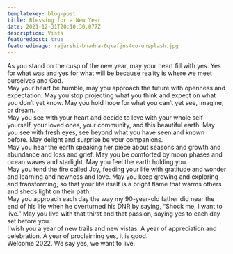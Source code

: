 ```yaml
---
templatekey: blog-post
title: Blessing for a New Year
date: 2021-12-31T20:10:30.077Z
description: Vista
featuredpost: true
featuredimage: rajarshi-bhadra-0qkafjns4co-unsplash.jpg
---
```

As you stand on the cusp of the new year, may your heart fill with yes. Yes for what was and yes for what will be because reality is where we meet ourselves and God. \
May your heart be humble, may you approach the future with openness and expectation. May you stop projecting what you think and expect on what you don’t yet know. May you hold hope for what you can’t yet see, imagine, or dream. \
May you see with your heart and decide to love with your whole self— yourself, your loved ones, your community, and this beautiful earth. May you see with fresh eyes, see beyond what you have seen and known before. May delight and surprise be your companions. \
May you hear the earth speaking her piece about seasons and growth and abundance and loss and grief. May you be comforted by moon phases and ocean waves and starlight. May you feel the earth holding you. \
May you tend the fire called Joy, feeding your life with gratitude and wonder and learning and newness and love. May you keep growing and exploring and transforming, so that your life itself is a bright flame that warms others and sheds light on their path. \
May you approach each day the way my 90-year-old father did near the end of his life when he overturned his DNR by saying, “Shock me, I want to live.” May you live with that thirst and that passion, saying yes to each day set before you. \
I wish you a year of new trails and new vistas. A year of appreciation and celebration. A year of proclaiming yes, it is good. \
Welcome 2022. We say yes, we want to live.